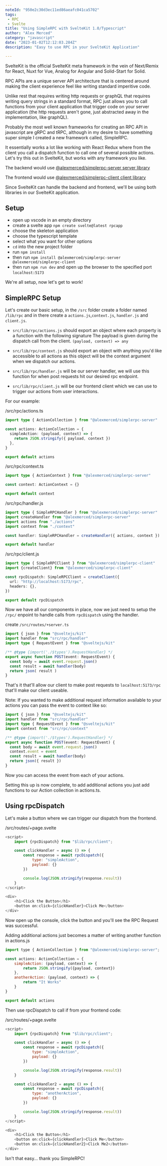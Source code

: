 ```yaml
---
noteId: "950e2c30d3ec11ed86aeafc041ca5702"
tags: 
 - RPC
 - Svelte
title: "Using SimpleRPC with SvelteKit 1.0/Typescript"
author: "Alex Merced"
category: "javascript"
date: "2023-01-02T12:12:03.284Z"
description: "Easy to use RPC in your SvelteKit Application"

---
```


SvelteKit is the official SvelteKit meta framework in the vein of Next/Remix for React, Nuxt for Vue, Analog for Angular and Solid-Start for Solid.

RPC APIs are a unique server API architecture that is centered around making the client experience feel like writing standard imperitive code.

Unlike rest that requires writing http requests or graphQL that requires writing query strings in a standard format, RPC just allows you to call functions from your client application that trigger code on your server application (the http requests aren't gone, just abstracted away in the implementation, like graphQL).

Probably the most well known frameworks for creating an RPC API in javascript are gRPC and tRPC, although in my desire to have something super simple I created a new framework called, SimpleRPC.

It essentially works a lot like working with React Redux where from the client you call a dispatch function to call one of several possible actions. Let's try this out in SvelteKit, but works with any framework you like.

The backend would use
[@alexmerced/simplerpc-server server library](https://www.npmjs.com/package/@alexmerced/simplerpc-server)

The frontend would use
[@alexmerced/simplerpc-client client library](https://www.npmjs.com/package/@alexmerced/simplerpc-client)

Since SvelteKit can handle the backend and frontend, we'll be using both libraries in our SvelteKit application.

## Setup

- open up vscode in an empty directory
- create a svelte app `npm create svelte@latest rpcapp`
- choose the skeleton application
- choose the typescript template
- select what you want for other options
- `cd` into the new project folder
- run `npm install`
- then run `npm install @alexmerced/simplerpc-server @alexmerced/simplerpc-client`
- then run `npm run dev` and open up the browser to the specified port `localhost:5173`

We're all setup, now let's get to work!

## SimpleRPC Setup

Let's create our basic setup, in the `/src` folder create a folder named `/lib/rpc` and in there create a `actions.js`,`context.js`, `handler.js` and `client.js`.

- `src/lib/rpc/actions.js` should export an object where each property is a function with the following signature The payload is given during the dispatch call from the client.
  `(payload, context) => any`

- `src/lib/rpc/context.js` should export an object with anything you'd like accessible to all actions as this object will be the context argument when we dispatch our actions.

- `src/lib/rpc/handler.js` will be our server handler, we will use this function for when post requests hit our desired rpc endpoint.

- `src/lib/rpc/client.js` will be our frontend client which we can use to trigger our actions from user interactions.

For our example:

/src/rpc/actions.ts

```ts
import type { ActionCollection } from "@alexmerced/simplerpc-server"

const actions: ActionCollection = {
  simpleAction: (payload, context) => {
    return JSON.stringify({ payload, context })
  },
}

export default actions
```

/src/rpc/context.ts

```ts
import type { ActionContext } from "@alexmerced/simplerpc-server"

const context: ActionContext = {}

export default context
```

/src/rpc/handler.js

```ts
import type { SimpleRPCHandler } from "@alexmerced/simplerpc-server"
import createHandler from "@alexmerced/simplerpc-server"
import actions from "./actions"
import context from "./context"

const handler: SimpleRPCHandler = createHandler({ actions, context })

export default handler
```

/src/rpc/client.js

```ts
import type { SimpleRPCClient } from "@alexmerced/simplerpc-client"
import {createClient} from "@alexmerced/simplerpc-client"

const rpcDispatch: SimpleRPCClient = createClient({
  url: "http://localhost:5173/rpc",
  headers: {},
})

export default rpcDispatch
```

Now we have all our components in place, now we just need to setup the `/rpc/` enpoint to handle calls from `rpcDispatch` using the handler.

create `/src/routes/+server.ts`

```ts
import { json } from "@sveltejs/kit"
import handler from "src/rpc/handler"
import type { RequestEvent } from "@sveltejs/kit"

/** @type {import('./$types').RequestHandler} */
export async function POST(event: RequestEvent) {
  const body = await event.request.json()
  const result = await handler(body)
  return json( result )
}
```

That's it that'll allow our client to make post requests to `localhost:5173/rpc` that'll make our client useable.

Note: If you wanted to make additional request information available to your actions you can pass the event to context like so:

```ts
import { json } from "@sveltejs/kit"
import handler from "src/rpc/handler"
import type { RequestEvent } from "@sveltejs/kit"
import context from "src/rpc/context"

/** @type {import('./$types').RequestHandler} */
export async function POST(event: RequestEvent) {
  const body = await event.request.json()
  context.event = event
  const result = await handler(body)
  return json({ result })
}
```

Now you can access the event from each of your actions.

Setting this up is now complete, to add additional actions you just add functions to our Action collection in actions.ts.

## Using rpcDispatch

Let's make a button where we can trigger our dispatch from the frontend.

/src/routes/+page.svelte

```js
<script>
    import {rpcDispatch} from "$lib/rpc/client";

    const clickHandler = async () => {
        const response = await rpcDispatch({
            type: "simpleAction",
            payload: {}
        })

        console.log(JSON.stringify(response.result))
    }
</script>

<div>
    <h1>Click the Button</h1>
    <button on:click={clickHandler}>Click Me</button>
</div>
```

Now open up the console, click the button and you'll see the RPC Request was successful.

Adding additional actions just becomes a matter of writing another function in actions.js

```js
import type { ActionCollection } from "@alexmerced/simplerpc-server";

const actions: ActionCollection = {
    simpleAction: (payload, context) => {
        return JSON.stringify({payload, context})
    },
    anotherAction: (payload, context) => {
        return "It Works"
    }
}

export default actions
```

Then use rpcDispatch to call if from your frontend code:

/src/routes/+page.svelte
```js
<script>
    import {rpcDispatch} from "$lib/rpc/client";

    const clickHandler = async () => {
        const response = await rpcDispatch({
            type: "simpleAction",
            payload: {}
        })

        console.log(JSON.stringify(response.result))
    }

    const clickHandler2 = async () => {
        const response = await rpcDispatch({
            type: "anotherAction",
            payload: {}
        })

        console.log(JSON.stringify(response.result))
    }
</script>

<div>
    <h1>Click the Button</h1>
    <button on:click={clickHandler}>Click Me</button>
    <button on:click={clickHandler2}>Click Me2</button>
</div>
```

Isn't that easy... thank you SimpleRPC!